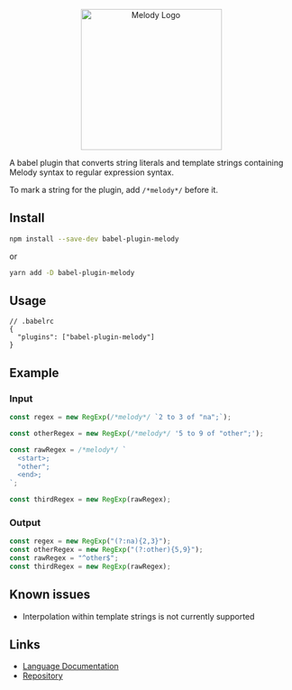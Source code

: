 <p align="center">
    <img alt="Melody Logo" height="250px" src="https://user-images.githubusercontent.com/14347895/159069181-53bce5b3-a831-43f1-8c14-af6c6ed7b92b.svg">
</p>

A babel plugin that converts string literals and template strings containing Melody syntax to regular expression syntax.

To mark a string for the plugin, add `/*melody*/` before it.

## Install

```sh
npm install --save-dev babel-plugin-melody
```

or

```sh
yarn add -D babel-plugin-melody
```

## Usage

```jsonc
// .babelrc
{
  "plugins": ["babel-plugin-melody"]
}
```


## Example

### Input

```js
const regex = new RegExp(/*melody*/ `2 to 3 of "na";`);

const otherRegex = new RegExp(/*melody*/ '5 to 9 of "other";');

const rawRegex = /*melody*/ `
  <start>; 
  "other";
  <end>;
`;

const thirdRegex = new RegExp(rawRegex);

```

### Output

```js
const regex = new RegExp("(?:na){2,3}");
const otherRegex = new RegExp("(?:other){5,9}");
const rawRegex = "^other$";
const thirdRegex = new RegExp(rawRegex);
```

## Known issues

- Interpolation within template strings is not currently supported

## Links

- [Language Documentation](https://yoav-lavi.github.io/melody/book/)
- [Repository](https://github.com/yoav-lavi/melody)